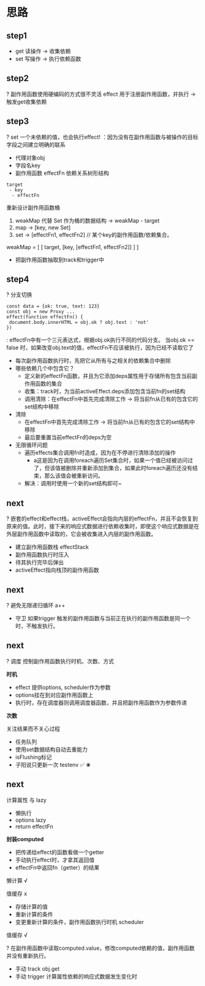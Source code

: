 # 思路

## step1

- get 读操作 -> 收集依赖
- set 写操作 -> 执行依赖函数

## step2

? 副作用函数使用硬编码的方式很不灵活
effect 用于注册副作用函数，并执行 -> 触发get收集依赖

## step3

? set 一个未依赖的值，也会执行effect!
：因为没有在副作用函数与被操作的目标字段之间建立明确的联系

- 代理对象obj
- 字段名key
- 副作用函数 effectFn
依赖关系树形结构

```
target
 - key
  - effectFn
```

重新设计副作用函数桶

1. weakMap 代替 Set 作为桶的数据结构 -> weakMap - target
2. map -> [key, new Set]
3. set -> [effectFn1, effectFn2] // 某个key的副作用函数/依赖集合。

weakMap = [
 [
  target,
  [key, [effectFn1, effectFn2]]
 ]
]

- 把副作用函数抽取到track和trigger中

## step4

? 分支切换

```
const data = {ok: true, text: 123}
const obj = new Proxy ...
effect(function effectFn() {
 document.body.innerHTML = obj.ok ? obj.text : 'not'
})
```

: effectFn中有一个三元表达式，根据obj.ok执行不同的代码分支。
当obj.ok == false 时，如果改变obj.text的值，effectFn不应该被执行，因为已经不读取它了

- 每次副作用函数执行时，先把它从所有与之相关的依赖集合中删除
- 哪些依赖几个中包含它？
  - 定义新的effectFn函数，并且为它添加deps属性用于存储所有包含当前副作用函数的集合
  - 收集：track时，为当前activeEffect.deps添加包含当前fn的set结构
  - 调用清除：在effectFn中首先完成清除工作 -> 将当前fn从已有的包含它的set结构中移除
- 清除
  - 在effectFn中首先完成清除工作 -> 将当前fn从已有的包含它的set结构中移除
  - 最后要重置当前effectFn的deps为空
- 无限循环问题
  - 遍历effects集合调用fn时造成，因为在不停进行清除添加的操作
    - a这是因为在调用foreach遍历Set集合时，如果一个值已经被访问过了，但该值被删除并重新添加到集合，如果此时foreach遍历还没有结束，那么该值会被重新访问。
  - 解决：调用时使用一个新的set结构即可~



## next

? 嵌套的effect和effect栈，activeEffect会指向内层的effectFn，并且不会恢复到原来的值。此时，接下来的响应式数据进行依赖收集时，即使这个响应式数据是在外层副作用函数中读取的，它会被收集进入内层的副作用函数。

- 建立副作用函数栈 effectStack
- 副作用函数执行时压入
- 待其执行完毕后弹出
- activeEffect指向栈顶的副作用函数



## next

? 避免无限递归循环 a++

- 守卫 如果trigger 触发的副作用函数与当前正在执行的副作用函数是同一个时，不触发执行。



## next

? 调度 控制副作用函数执行时机、次数、方式

**时机**

- effect 提供options, scheduler作为参数
- options挂在到对应副作用函数上
- 执行时，存在调度器则调用调度器函数，并且把副作用函数作为参数传递

**次数**

关注结果而不关心过程

- 任务队列
- 使用set数据结构自动去重能力
- isFlushing标记 
- 子阳说只更新一次 testenv ✅ ❀



## next

计算属性 与 lazy

- 懒执行
- options lazy
- return effectFn

**封装computed**

- 把传递给effect的函数看做一个getter
- 手动执行effect时，才拿其返回值
- effectFn中返回fn（getter）的结果

懒计算 √

值缓存 x

- 存储计算的值
- 重新计算的条件
- 变更重新计算的条件，副作用函数执行时机 scheduler

值缓存 √





? 在副作用函数中读取computed.value，修改computed依赖的值，副作用函数并没有重新执行。

- 手动 track  obj.get
- 手动 trigger 计算属性依赖的响应式数据发生变化时

























